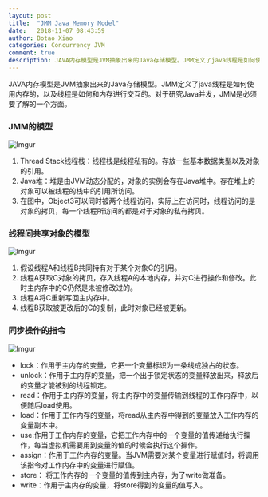 ```yaml
---
layout: post
title:  "JMM Java Memory Model"
date:   2018-11-07 08:43:59
author: Botao Xiao
categories: Concurrency JVM
comment: true
description: JAVA内存模型是JVM抽象出来的Java存储模型。JMM定义了java线程是如何使用内存的，以及线程是如何和内存进行交互的。对于研究Java并发，JMM是必须要了解的一个方面。
---
```

JAVA内存模型是JVM抽象出来的Java存储模型。JMM定义了java线程是如何使用内存的，以及线程是如何和内存进行交互的。对于研究Java并发，JMM是必须要了解的一个方面。

### JMM的模型
![Imgur](https://i.imgur.com/gT7IhSZ.png)
1. Thread Stack线程栈：线程栈是线程私有的。存放一些基本数据类型以及对象的引用。
2. Java堆：堆是由JVM动态分配的，对象的实例会存在Java堆中。存在堆上的对象可以被线程的栈中的引用所访问。
3. 在图中，Object3可以同时被两个线程访问，实际上在访问时，线程访问的是对象的拷贝，每一个线程所访问的都是对于对象的私有拷贝。

### 线程间共享对象的模型
![Imgur](https://i.imgur.com/v8fAFfC.png)
1. 假设线程A和线程B共同持有对于某个对象C的引用。
2. 线程A获取C对象的拷贝，存入线程A的本地内存，并对C进行操作和修改。此时主内存中的C仍然是未被修改过的。
3. 线程A将C重新写回主内存中。
4. 线程B获取被更改后的C的复制，此时对象已经被更新。

### 同步操作的指令
![Imgur](https://i.imgur.com/AUHJ6rq.png)
* lock：作用于主内存的变量，它把一个变量标识为一条线成独占的状态。
* unlock：作用于主内存的变量，把一个出于锁定状态的变量释放出来，释放后的变量才能被别的线程锁定。
* read：作用于主内存的变量，将主内存中的变量传输到线程的工作内存中，以便随后load使用。
* load：作用于工作内存的变量，将read从主内存中得到的变量放入工作内存的变量副本中。
* use:作用于工作内存的变量，它把工作内存中的一个变量的值传递给执行操作，每当虚拟机需要用到变量的值的时候会执行这个操作。
* assign：作用于工作内存的变量。当JVM需要对某个变量进行赋值时，将调用该指令对工作内存中的变量进行赋值。
* store： 将工作内存的一个变量的值传到主内存，为了write做准备。
* write：作用于主内存的变量，将store得到的变量的值写入。
